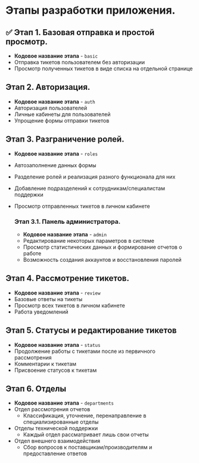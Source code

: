 # Этапы разработки приложения.

## ✅ Этап 1. Базовая отправка и простой просмотр.
- **Кодовое название этапа** - `basic`
- Отправка тикетов пользователем без авторизации
- Просмотр полученных тикетов в виде списка на отдельной странице

## Этап 2. Авторизация.
- **Кодовое название этапа** - `auth`
- Авторизация пользователей
- Личные кабинеты для пользователей
- Упрощение формы отправки тикетов

## Этап 3. Разграничение ролей.
- **Кодовое название этапа** - `roles`
- Автозаполнение данных формы
- Разделение ролей и реализация разного функционала для них
- Добавление подразделений к сотрудникам/специалистам поддержки
- Просмотр отправленных тикетов в личном кабинете

    ### Этап 3.1. Панель администратора.
    - **Кодовое название этапа** - `admin`
    - Редактирование некоторых параметров в системе
    - Просмотр статистических данных и формирование отчетов о работе
    - Возможность создания аккаунтов и восстановления паролей

## Этап 4. Рассмотрение тикетов.
- **Кодовое название этапа** - `review`
- Базовые ответы на тикеты
- Просмотр всех тикетов в личном кабинете
- Работа уведомлений

## Этап 5. Статусы и редактирование тикетов
- **Кодовое название этапа** - `status`
- Продолжение работы с тикетами после из первичного рассмотрения
- Комментарии к тикетам
- Присвоение статусов к тикетам

## Этап 6. Отделы
- **Кодовое название этапа** - `departments`
- Отдел рассмотрения отчетов
    - Классификация, уточнение, перенаправление в специализированные отделы
- Отделы технической поддержки
    - Каждый отдел рассматривает лишь свои отчеты
- Отдел внешнего взаимодействия
    - Сбор вопросов к поставщикам/производителям и предоставление ответов

